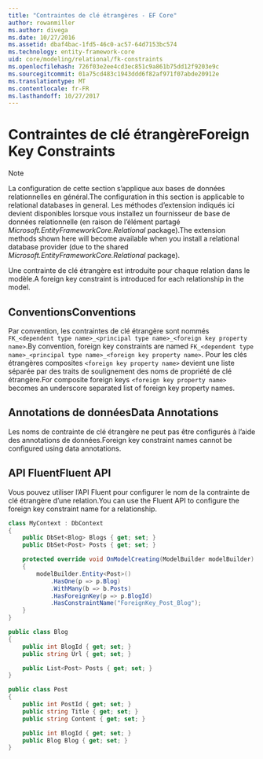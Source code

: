 ```yaml
---
title: "Contraintes de clé étrangères - EF Core"
author: rowanmiller
ms.author: divega
ms.date: 10/27/2016
ms.assetid: dbaf4bac-1fd5-46c0-ac57-64d7153bc574
ms.technology: entity-framework-core
uid: core/modeling/relational/fk-constraints
ms.openlocfilehash: 726f03e2ee4cd3ec851c9a861b75dd12f9203e9c
ms.sourcegitcommit: 01a75cd483c1943ddd6f82af971f07abde20912e
ms.translationtype: MT
ms.contentlocale: fr-FR
ms.lasthandoff: 10/27/2017
---
```

# <a name="foreign-key-constraints"></a><span data-ttu-id="bab5c-102">Contraintes de clé étrangère</span><span class="sxs-lookup"><span data-stu-id="bab5c-102">Foreign Key Constraints</span></span>

> [!NOTE]  
> <span data-ttu-id="bab5c-103">La configuration de cette section s’applique aux bases de données relationnelles en général.</span><span class="sxs-lookup"><span data-stu-id="bab5c-103">The configuration in this section is applicable to relational databases in general.</span></span> <span data-ttu-id="bab5c-104">Les méthodes d’extension indiqués ici devient disponibles lorsque vous installez un fournisseur de base de données relationnelle (en raison de l’élément partagé *Microsoft.EntityFrameworkCore.Relational* package).</span><span class="sxs-lookup"><span data-stu-id="bab5c-104">The extension methods shown here will become available when you install a relational database provider (due to the shared *Microsoft.EntityFrameworkCore.Relational* package).</span></span>

<span data-ttu-id="bab5c-105">Une contrainte de clé étrangère est introduite pour chaque relation dans le modèle.</span><span class="sxs-lookup"><span data-stu-id="bab5c-105">A foreign key constraint is introduced for each relationship in the model.</span></span>

## <a name="conventions"></a><span data-ttu-id="bab5c-106">Conventions</span><span class="sxs-lookup"><span data-stu-id="bab5c-106">Conventions</span></span>

<span data-ttu-id="bab5c-107">Par convention, les contraintes de clé étrangère sont nommés `FK_<dependent type name>_<principal type name>_<foreign key property name>`.</span><span class="sxs-lookup"><span data-stu-id="bab5c-107">By convention, foreign key constraints are named `FK_<dependent type name>_<principal type name>_<foreign key property name>`.</span></span> <span data-ttu-id="bab5c-108">Pour les clés étrangères composites `<foreign key property name>` devient une liste séparée par des traits de soulignement des noms de propriété de clé étrangère.</span><span class="sxs-lookup"><span data-stu-id="bab5c-108">For composite foreign keys `<foreign key property name>` becomes an underscore separated list of foreign key property names.</span></span>

## <a name="data-annotations"></a><span data-ttu-id="bab5c-109">Annotations de données</span><span class="sxs-lookup"><span data-stu-id="bab5c-109">Data Annotations</span></span>

<span data-ttu-id="bab5c-110">Les noms de contrainte de clé étrangère ne peut pas être configurés à l’aide des annotations de données.</span><span class="sxs-lookup"><span data-stu-id="bab5c-110">Foreign key constraint names cannot be configured using data annotations.</span></span>

## <a name="fluent-api"></a><span data-ttu-id="bab5c-111">API Fluent</span><span class="sxs-lookup"><span data-stu-id="bab5c-111">Fluent API</span></span>

<span data-ttu-id="bab5c-112">Vous pouvez utiliser l’API Fluent pour configurer le nom de la contrainte de clé étrangère d’une relation.</span><span class="sxs-lookup"><span data-stu-id="bab5c-112">You can use the Fluent API to configure the foreign key constraint name for a relationship.</span></span>

<!-- [!code-csharp[Main](samples/core/relational/Modeling/FluentAPI/Samples/Relational/RelationshipConstraintName.cs?highlight=12)] -->
``` csharp
class MyContext : DbContext
{
    public DbSet<Blog> Blogs { get; set; }
    public DbSet<Post> Posts { get; set; }

    protected override void OnModelCreating(ModelBuilder modelBuilder)
    {
        modelBuilder.Entity<Post>()
            .HasOne(p => p.Blog)
            .WithMany(b => b.Posts)
            .HasForeignKey(p => p.BlogId)
            .HasConstraintName("ForeignKey_Post_Blog");
    }
}

public class Blog
{
    public int BlogId { get; set; }
    public string Url { get; set; }

    public List<Post> Posts { get; set; }
}

public class Post
{
    public int PostId { get; set; }
    public string Title { get; set; }
    public string Content { get; set; }

    public int BlogId { get; set; }
    public Blog Blog { get; set; }
}
```
